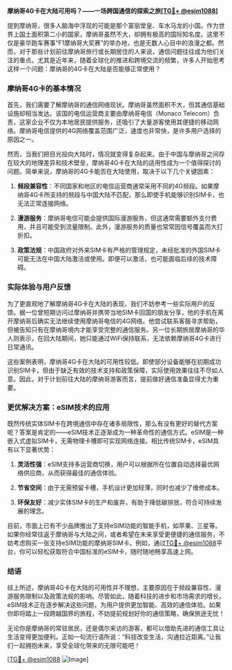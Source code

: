 **摩纳哥4G卡在大陆可用吗？——一场跨国通信的探索之旅[[TG💪+ @esim1088](https://t.me/s/esim1088)]**

提到摩纳哥，很多人脑海中浮现的可能是那个富丽堂皇、车水马龙的小国。作为世界上国土面积第二小的国家，摩纳哥虽然不大，却拥有极高的国际知名度。这里不仅是豪华跑车赛事“F1摩纳哥大奖赛”的举办地，也是无数人心目中的浪漫之都。然而，对于那些计划前往摩纳哥旅行或长期居住的人来说，通信问题往往成为他们关注的重点。尤其是近年来，随着全球化的推进和跨境交流的频繁，许多人开始思考这样一个问题：摩纳哥的4G卡在大陆是否能够正常使用？

### 摩纳哥4G卡的基本情况

首先，我们需要了解摩纳哥的通信网络现状。摩纳哥虽然面积不大，但其通信基础设施却相当发达。该国的电信运营商主要由摩纳哥电信（Monaco Telecom）负责，这家企业不仅为本地居民提供服务，还吸引了大量游客使用其便捷的移动网络。摩纳哥电信提供的4G网络覆盖范围广泛，速度也非常快，是许多用户选择的原因之一。

然而，当我们把目光投向大陆时，情况就变得复杂起来。由于中国与摩纳哥之间存在较大的地理差异和技术壁垒，摩纳哥4G卡在大陆的适用性成为一个值得探讨的问题。简单来说，摩纳哥的4G卡能否在大陆使用，取决于以下几个关键因素：

1. **频段兼容性**：不同国家和地区的电信运营商通常采用不同的4G频段。如果摩纳哥4G卡所支持的频段与中国大陆不匹配，那么即使手机能够识别SIM卡，也无法正常连接网络。
   
2. **漫游服务**：摩纳哥电信可能会提供国际漫游服务，但这通常需要额外支付费用，并且可能受到流量限制。此外，漫游服务的质量也常常因信号覆盖而大打折扣。

3. **政策法规**：中国政府对外来SIM卡有严格的管理规定，未经批准的外国SIM卡可能无法在中国大陆激活或使用。即便可以激活，也可能面临后续的技术障碍。

### 实际体验与用户反馈

为了更直观地了解摩纳哥4G卡在大陆的表现，我们不妨参考一些实际用户的反馈。据一位曾短期访问过摩纳哥并携带当地SIM卡回国的朋友分享，他的手机在离开摩纳哥后确实无法继续使用摩纳哥电信的4G网络。他尝试联系客服寻求帮助，但被告知只有在摩纳哥境内才能享受完整的通信服务。另一位长期旅居摩纳哥的华人则表示，在回大陆期间，她只能通过WiFi保持联系，无法依赖摩纳哥4G卡进行日常通讯。

这些案例表明，摩纳哥4G卡在大陆的可用性较低。即使部分设备能够在初期成功识别SIM卡，但由于缺乏有效的技术支持和政策保障，实际使用效果往往不尽如人意。因此，对于计划前往大陆的摩纳哥游客而言，提前做好通信准备显得尤为重要。

### 更优解决方案：eSIM技术的应用

既然传统实体SIM卡在跨境通信中存在诸多局限性，那么有没有更好的替代方案呢？答案是肯定的——eSIM技术正逐渐成为一种革命性的通信方式。eSIM是一种嵌入式虚拟SIM卡，无需物理卡槽即可实现网络连接。相比传统SIM卡，eSIM具有以下显著优势：

1. **灵活性强**：eSIM支持多运营商切换，用户可以根据所在位置自动选择最优网络供应商，从而获得最佳的通信体验。
   
2. **节省空间**：由于无需预留卡槽，手机设计更加轻薄，同时也减少了维修成本。
   
3. **环保友好**：减少实体SIM卡的生产和废弃，有助于降低碳排放，符合可持续发展的理念。

目前，市面上已有不少品牌推出了支持eSIM功能的智能手机，如苹果、三星等。如果你经常往返于摩纳哥与大陆之间，或者希望在未来享受更便捷的通信服务，不妨考虑购买一张支持eSIM功能的摩纳哥SIM卡。例如，通过[TG💪+ @esim1088](https://t.me/s/esim1088)平台，你可以轻松获取符合中国标准的eSIM卡，随时随地畅享高速上网。

### 结语

综上所述，摩纳哥4G卡在大陆的可用性并不理想，主要原因在于频段兼容性、漫游服务限制以及政策法规的影响。尽管如此，随着科技的进步和市场需求的增长，eSIM技术正在逐步解决这些问题，为用户提供更加智能、高效的通信体验。如果你即将踏上一段跨越国界的旅程，不妨提前规划好你的通信策略，确保旅途无忧！

无论你是摩纳哥的常驻居民，还是偶尔来访的游客，都可以借助先进的通信工具让生活变得更加便利。正如一句流行语所说：“科技改变生活，沟通拉近距离。”让我们一起拥抱未来，享受全球化带来的无限可能吧！

[[TG💪+ @esim1088](https://t.me/s/esim1088) ![Image](https://i.postimg.cc/4NQfJmqS/Snipaste-2025-05-13-00-14-12.png)]